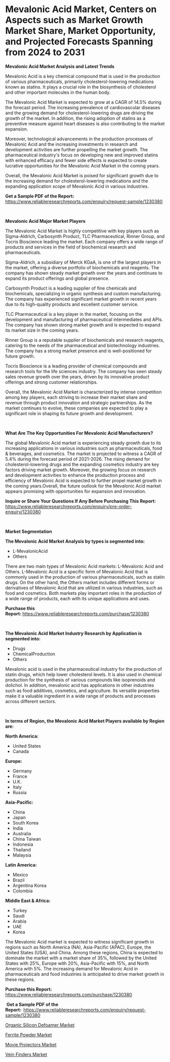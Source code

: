 <p><h1>Mevalonic Acid Market, Centers on Aspects such as Market Growth Market Share, Market Opportunity, and Projected Forecasts Spanning from 2024 to 2031</h1></p><p><strong>Mevalonic Acid Market Analysis and Latest Trends</strong></p>
<p><p>Mevalonic Acid is a key chemical compound that is used in the production of various pharmaceuticals, primarily cholesterol-lowering medications known as statins. It plays a crucial role in the biosynthesis of cholesterol and other important molecules in the human body.</p><p>The Mevalonic Acid Market is expected to grow at a CAGR of 14.5% during the forecast period. The increasing prevalence of cardiovascular diseases and the growing demand for cholesterol-lowering drugs are driving the growth of the market. In addition, the rising adoption of statins as a preventive measure against heart diseases is also contributing to the market expansion.</p><p>Moreover, technological advancements in the production processes of Mevalonic Acid and the increasing investments in research and development activities are further propelling the market growth. The pharmaceutical industry's focus on developing new and improved statins with enhanced efficacy and fewer side effects is expected to create lucrative opportunities for the Mevalonic Acid Market in the coming years.</p><p>Overall, the Mevalonic Acid Market is poised for significant growth due to the increasing demand for cholesterol-lowering medications and the expanding application scope of Mevalonic Acid in various industries.</p></p>
<p><strong>Get a Sample PDF of the Report:&nbsp;</strong> <a href="https://www.reliableresearchreports.com/enquiry/request-sample/1230380">https://www.reliableresearchreports.com/enquiry/request-sample/1230380</a></p>
<p>&nbsp;</p>
<p><strong>Mevalonic Acid Major Market Players</strong></p>
<p><p>The Mevalonic Acid Market is highly competitive with key players such as Sigma-Aldrich, Carbosynth Product, TLC Pharmaceutical, Rinner Group, and Tocris Bioscience leading the market. Each company offers a wide range of products and services in the field of biochemical research and pharmaceuticals.</p><p>Sigma-Aldrich, a subsidiary of Merck KGaA, is one of the largest players in the market, offering a diverse portfolio of biochemicals and reagents. The company has shown steady market growth over the years and continues to expand its product offerings and global presence.</p><p>Carbosynth Product is a leading supplier of fine chemicals and biochemicals, specializing in organic synthesis and custom manufacturing. The company has experienced significant market growth in recent years due to its high-quality products and excellent customer service.</p><p>TLC Pharmaceutical is a key player in the market, focusing on the development and manufacturing of pharmaceutical intermediates and APIs. The company has shown strong market growth and is expected to expand its market size in the coming years.</p><p>Rinner Group is a reputable supplier of biochemicals and research reagents, catering to the needs of the pharmaceutical and biotechnology industries. The company has a strong market presence and is well-positioned for future growth.</p><p>Tocris Bioscience is a leading provider of chemical compounds and research tools for the life sciences industry. The company has seen steady sales revenue growth over the years, driven by its innovative product offerings and strong customer relationships.</p><p>Overall, the Mevalonic Acid Market is characterized by intense competition among key players, each striving to increase their market share and revenue through product innovation and strategic partnerships. As the market continues to evolve, these companies are expected to play a significant role in shaping its future growth and development.</p></p>
<p>&nbsp;</p>
<p><strong>What Are The Key Opportunities For Mevalonic Acid Manufacturers?</strong></p>
<p><p>The global Mevalonic Acid market is experiencing steady growth due to its increasing applications in various industries such as pharmaceuticals, food & beverages, and cosmetics. The market is projected to witness a CAGR of 5.4% during the forecast period of 2021-2026. The rising demand for cholesterol-lowering drugs and the expanding cosmetics industry are key factors driving market growth. Moreover, the growing focus on research and development activities to enhance the production process and efficiency of Mevalonic Acid is expected to further propel market growth in the coming years.Overall, the future outlook for the Mevalonic Acid market appears promising with opportunities for expansion and innovation.</p></p>
<p><strong>Inquire or Share Your Questions If Any Before Purchasing This Report:</strong> <a href="https://www.reliableresearchreports.com/enquiry/pre-order-enquiry/1230380">https://www.reliableresearchreports.com/enquiry/pre-order-enquiry/1230380</a></p>
<p>&nbsp;</p>
<p><strong>Market Segmentation</strong></p>
<p><strong>The Mevalonic Acid Market Analysis by types is segmented into:</strong></p>
<p><ul><li>L-MevalonicAcid</li><li>Others</li></ul></p>
<p><p>There are two main types of Mevalonic Acid markets: L-Mevalonic Acid and Others. L-Mevalonic Acid is a specific form of Mevalonic Acid that is commonly used in the production of various pharmaceuticals, such as statin drugs. On the other hand, the Others market includes different forms or derivatives of Mevalonic Acid that are utilized in various industries, such as food and cosmetics. Both markets play important roles in the production of a wide range of products, each with its unique applications and uses.</p></p>
<p><strong>Purchase this Report:&nbsp;</strong><a href="https://www.reliableresearchreports.com/purchase/1230380">https://www.reliableresearchreports.com/purchase/1230380</a></p>
<p>&nbsp;</p>
<p><strong>The Mevalonic Acid Market Industry Research by Application is segmented into:</strong></p>
<p><ul><li>Drugs</li><li>ChemicalProduction</li><li>Others</li></ul></p>
<p><p>Mevalonic acid is used in the pharmaceutical industry for the production of statin drugs, which help lower cholesterol levels. It is also used in chemical production for the synthesis of various compounds like isoprenoids and dolichol. In addition, mevalonic acid has applications in other industries such as food additives, cosmetics, and agriculture. Its versatile properties make it a valuable ingredient in a wide range of products and processes across different sectors.</p></p>
<p>&nbsp;</p>
<p><strong>In terms of Region, the Mevalonic Acid Market Players available by Region are:</strong></p>
<p>
    <p> <strong> North America: </strong>
        <ul>
            <li>United States</li>
            <li>Canada</li>
        </ul>
        </p> 
    <p> <strong> Europe: </strong>
        <ul>
            <li>Germany</li>
            <li>France</li>
            <li>U.K.</li>
            <li>Italy</li>
            <li>Russia</li>
        </ul>
        </p> 
    <p> <strong> Asia-Pacific: </strong>
        <ul>
            <li>China</li>
            <li>Japan</li>
            <li>South Korea</li>
            <li>India</li>
            <li>Australia</li>
            <li>China Taiwan</li>
            <li>Indonesia</li>
            <li>Thailand</li>
            <li>Malaysia</li>
        </ul>
        </p> 
    <p> <strong> Latin America: </strong>
        <ul>
            <li>Mexico</li>
            <li>Brazil</li>
            <li>Argentina Korea</li>
            <li>Colombia</li>
        </ul>
        </p> 
    <p> <strong> Middle East & Africa: </strong>
        <ul>
            <li>Turkey</li>
            <li>Saudi</li>
            <li>Arabia</li>
            <li>UAE</li>
            <li>Korea</li>
        </ul>
    </p>
    </p>
<p><p>The Mevalonic Acid market is expected to witness significant growth in regions such as North America (NA), Asia-Pacific (APAC), Europe, the United States (USA), and China. Among these regions, China is expected to dominate the market with a market share of 35%, followed by the United States with 25%, Europe with 20%, Asia-Pacific with 15%, and North America with 5%. The increasing demand for Mevalonic Acid in pharmaceuticals and food industries is anticipated to drive market growth in these regions.</p></p>
<p><strong>Purchase this Report: </strong><a href="https://www.reliableresearchreports.com/purchase/1230380">https://www.reliableresearchreports.com/purchase/1230380</a></p>
<p>&nbsp;<strong>Get a Sample PDF of the Report:&nbsp;&nbsp;</strong><a href="https://www.reliableresearchreports.com/enquiry/request-sample/1230380">https://www.reliableresearchreports.com/enquiry/request-sample/1230380</a></p>
<p><strong></strong></p>
<p><p><a href="https://github.com/dx0328/Market-Research-Report-List-1/blob/main/organic-silicon-defoamer-market.md">Organic Silicon Defoamer Market</a></p><p><a href="https://github.com/juancolorado15/Market-Research-Report-List-1/blob/main/ferrite-powder-market.md">Ferrite Powder Market</a></p><p><a href="https://issuu.com/reportprime-2/docs/movie-projectors-market-size-2030.pptx">Movie Projectors Market</a></p><p><a href="https://issuu.com/reportprime-2/docs/vein-finders-market-size-2030.pptx">Vein Finders Market</a></p></p>